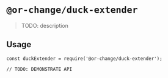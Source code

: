 # `@or-change/duck-extender`

> TODO: description

## Usage

```
const duckExtender = require('@or-change/duck-extender');

// TODO: DEMONSTRATE API
```
